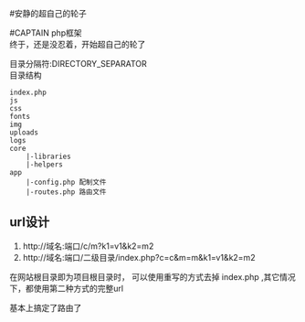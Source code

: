 #安静的超自己的轮子

#CAPTAIN 
php框架  
终于，还是没忍着，开始超自己的轮了  

目录分隔符:DIRECTORY_SEPARATOR  
目录结构
```
index.php
js
css
fonts
img
uploads
logs
core
    |-libraries
    |-helpers
app
    |-config.php 配制文件
    |-routes.php 路由文件
```


## url设计
1. http://域名:端口/c/m?k1=v1&k2=m2  
2. http://域名:端口/二级目录/index.php?c=c&m=m&k1=v1&k2=m2

在网站根目录即为项目根目录时， 可以使用重写的方式去掉 index.php ,其它情况下，都使用第二种方式的完整url


基本上搞定了路由了